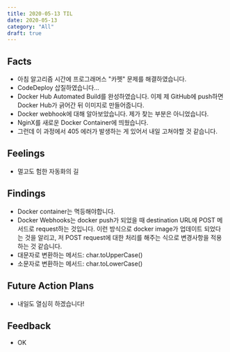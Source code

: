 ```yaml
---
title: 2020-05-13 TIL
date: 2020-05-13
category: "All"
draft: true
---
```


## Facts

- 아침 알고리즘 시간에 프로그래머스 "카펫" 문제를 해결하였습니다.
- CodeDeploy 삽질하였습니다...
- Docker Hub Automated Build를 완성하였습니다. 이제 제 GitHub에 push하면 Docker Hub가 긁어간 뒤 이미지로 만들어줍니다.
- Docker webhook에 대해 알아보았습니다. 제가 찾는 부분은 아니었습니다.
- NginX를 새로운 Docker Container에 띄웠습니다.
- 그런데 이 과정에서 405 에러가 발생하는 게 있어서 내일 고쳐야할 것 같습니다.

## Feelings

- 멀고도 험한 자동화의 길

## Findings

- Docker container는 멱등해야합니다.
- Docker Webhooks는 docker push가 되었을 때 destination URL에 POST 메서드로 request하는 것입니다. 이런 방식으로 docker image가 업데이트 되었다는 것을 알리고, 저 POST request에 대한 처리를 해주는 식으로 변경사항을 적용하는 것 같습니다.
- 대문자로 변환하는 메서드: char.toUpperCase()
- 소문자로 변환하는 메서드: char.toLowerCase()

## Future Action Plans

- 내일도 열심히 하겠습니다!

## Feedback

- OK
